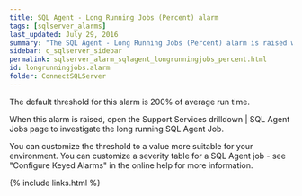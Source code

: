 ```yaml
---
title: SQL Agent - Long Running Jobs (Percent) alarm
tags: [sqlserver_alarms]
last_updated: July 29, 2016
summary: "The SQL Agent - Long Running Jobs (Percent) alarm is raised when a SQL Agent job has been running for considerably longer than the average run time for SQL Agent jobs of its type."
sidebar: c_sqlserver_sidebar
permalink: sqlserver_alarm_sqlagent_longrunningjobs_percent.html
id: longrunningjobs.alarm
folder: ConnectSQLServer
---
```





The default threshold for this alarm is 200% of average run time.

When this alarm is raised, open the Support Services drilldown \| SQL Agent Jobs page to investigate the long running SQL Agent Job.

You can customize the threshold to a value more suitable for your environment. You can customize a severity table for a SQL Agent job - see "Configure Keyed Alarms" in the online help for more information.


{% include links.html %}
